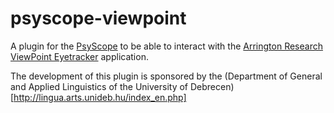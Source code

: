 psyscope-viewpoint
==================

A plugin for the [PsyScope](http://psy.ck.sissa.it) to be able to interact with the [Arrington Research ViewPoint Eyetracker](http://www.arringtonresearch.com/) application.  

The development of this plugin is sponsored by the (Department of General and Applied Linguistics of the University of Debrecen)[http://lingua.arts.unideb.hu/index_en.php]

